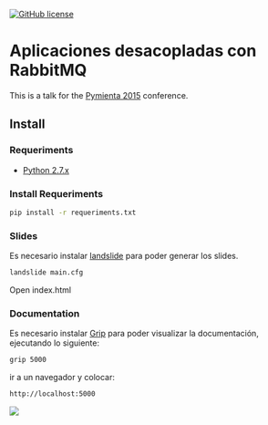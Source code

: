 [![GitHub license](https://img.shields.io/github/license/mashape/apistatus.svg?style=flat-square)](LICENSE)

# Aplicaciones desacopladas con RabbitMQ

This is a talk for the [Pymienta 2015](http://pimientadigital.com) conference.


## Install

### Requeriments

* [Python 2.7.x](http://python.org/download/)

### Install Requeriments

```bash
pip install -r requeriments.txt
```

### Slides

Es necesario instalar [landslide](https://github.com/adamzap/landslide) para poder generar los slides.

```bash
landslide main.cfg
```

Open index.html

### Documentation

Es necesario instalar [Grip](https://github.com/joeyespo/grip) para poder visualizar la documentación, ejecutando lo siguiente:


```bash
grip 5000
```

ir a un navegador y colocar:

```bash
http://localhost:5000
```

[![](http://www.linkedin.com/img/webpromo/btn_liprofile_blue_80x15.png)](http://pe.linkedin.com/in/luismayta)
